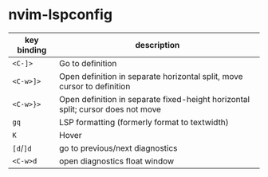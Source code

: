 <!-- markdownlint-disable MD013 -->

# nvim-lspconfig

| key binding | description                                                                     |
| ----------- | ------------------------------------------------------------------------------- |
| `<C-]>`     | Go to definition                                                                |
| `<C-w>]>`   | Open definition in separate horizontal split, move cursor to definition         |
| `<C-w>}>`   | Open definition in separate fixed-height horizontal split; cursor does not move |
| `gq`        | LSP formatting (formerly format to textwidth)                                   |
| `K`         | Hover                                                                           |
| `[d`/`]d`   | go to previous/next diagnostics                                                 |
| `<C-w>d`    | open diagnostics float window                                                   |
